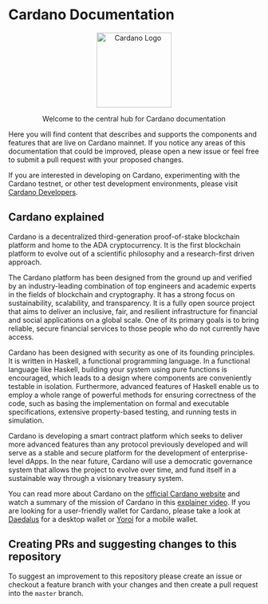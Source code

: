 # Cardano Documentation

<p align="center">
  <img width='150px' src="https://ucarecdn.com/6a470caf-060b-4c44-982e-f9bde302ed6e/CardanoRGB_LogoStackBlue.png" alt='Cardano Logo' />
</p>

 <p align="center">
    Welcome to the central hub for Cardano documentation
    <br />
     </p>

Here you will find content
that describes and supports the components and features that are live on Cardano
mainnet. If you notice any areas of this documentation that could be improved,
please open a new issue or feel free to submit a pull request with your
proposed changes.

If you are interested in developing on Cardano, experimenting with the Cardano
testnet, or other test development environments, please visit
[Cardano Developers](https://developers.cardano.org/).

## Cardano explained

Cardano is a decentralized third-generation proof-of-stake blockchain platform
and home to the ADA cryptocurrency. It is the first blockchain platform to
evolve out of a scientific philosophy and a research-first driven approach.

The Cardano platform has been designed from the ground up and verified by an
industry-leading combination of top engineers and academic experts in the fields
of blockchain and cryptography. It has a strong focus on sustainability,
scalability, and transparency. It is a fully open source project that aims to
deliver an inclusive, fair, and resilient infrastructure for financial and
social applications on a global scale. One of its primary goals is to bring
reliable, secure financial services to those people who do not currently have
access.

Cardano has been designed with security as one of its founding principles. It is
written in Haskell, a functional programming language. In a functional language
like Haskell, building your system using pure functions is encouraged, which
leads to a design where components are conveniently testable in isolation.
Furthermore, advanced features of Haskell enable us to employ a whole range of
powerful methods for ensuring correctness of the code, such as basing the
implementation on formal and executable specifications, extensive property-based
testing, and running tests in simulation.

Cardano is developing a smart contract platform which seeks to deliver more
advanced features than any protocol previously developed and will serve as a
stable and secure platform for the development of enterprise-level dApps. In the
near future, Cardano will use a democratic governance system that allows the
project to evolve over time, and fund itself in a sustainable way through a
visionary treasury system.

You can read more about Cardano on the
[official Cardano website](http://cardano.org/) and watch a summary of the
mission of Cardano in this
[explainer video](https://www.youtube.com/watch?v=l_Nv0-PVrnM). If you are
looking for a user-friendly wallet for Cardano, please take a look at
[Daedalus](https://daedaluswallet.io) for a desktop wallet or
[Yoroi](https://yoroi-wallet.com) for a mobile wallet.

## Creating PRs and suggesting changes to this repository

To suggest an improvement to this repository please create
an issue or checkout a feature branch with your changes and then create a
pull request into the `master` branch.
